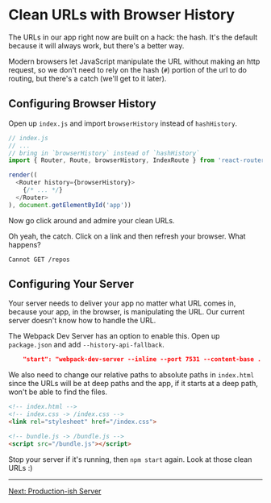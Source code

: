 # Clean URLs with Browser History

The URLs in our app right now are built on a hack: the hash. It's the
default because it will always work, but there's a better way.

Modern browsers let JavaScript manipulate the URL without making an http
request, so we don't need to rely on the hash (`#`) portion of the url
to do routing, but there's a catch (we'll get to it later).

## Configuring Browser History

Open up `index.js` and import `browserHistory` instead of `hashHistory`.

```js
// index.js
// ...
// bring in `browserHistory` instead of `hashHistory`
import { Router, Route, browserHistory, IndexRoute } from 'react-router'

render((
  <Router history={browserHistory}>
    {/* ... */}
  </Router>
), document.getElementById('app'))
```

Now go click around and admire your clean URLs.

Oh yeah, the catch. Click on a link and then refresh your browser. What
happens?

```
Cannot GET /repos
```

## Configuring Your Server

Your server needs to deliver your app no matter what URL comes in,
because your app, in the browser, is manipulating the URL. Our current
server doesn't know how to handle the URL.

The Webpack Dev Server has an option to enable this. Open up
`package.json` and add `--history-api-fallback`.

```json
    "start": "webpack-dev-server --inline --port 7531 --content-base . --history-api-fallback"
```

We also need to change our relative paths to absolute paths in
`index.html` since the URLs will be at deep paths and the app, if it
starts at a deep path, won't be able to find the files.

```html
<!-- index.html -->
<!-- index.css -> /index.css -->
<link rel="stylesheet" href="/index.css">

<!-- bundle.js -> /bundle.js -->
<script src="/bundle.js"></script>
```

Stop your server if it's running, then `npm start` again. Look at those
clean URLs :)

---

[Next: Production-ish Server](../11-productionish-server/)

